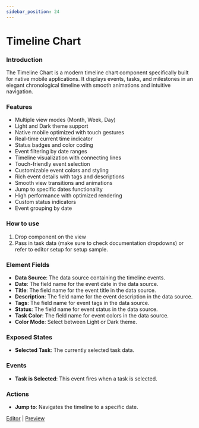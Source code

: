 ```yaml
---
sidebar_position: 24
---
```


# Timeline Chart

### Introduction

The Timeline Chart is a modern timeline chart component specifically built for native mobile applications. It displays events, tasks, and milestones in an elegant chronological timeline with smooth animations and intuitive navigation.

### Features

- Multiple view modes (Month, Week, Day)
- Light and Dark theme support
- Native mobile optimized with touch gestures
- Real-time current time indicator
- Status badges and color coding
- Event filtering by date ranges
- Timeline visualization with connecting lines
- Touch-friendly event selection
- Customizable event colors and styling
- Rich event details with tags and descriptions
- Smooth view transitions and animations
- Jump to specific dates functionality
- High performance with optimized rendering
- Custom status indicators
- Event grouping by date

### How to use

1. Drop component on the view
2. Pass in task data (make sure to check documentation dropdowns) or refer to editor setup for setup sample.

### Element Fields

- **Data Source**: The data source containing the timeline events.
- **Date**: The field name for the event date in the data source.
- **Title**: The field name for the event title in the data source.
- **Description**: The field name for the event description in the data source.
- **Tags**: The field name for event tags in the data source.
- **Status**: The field name for event status in the data source.
- **Task Color**: The field name for event colors in the data source.
- **Color Mode**: Select between Light or Dark theme.

### Exposed States

- **Selected Task**: The currently selected task data.

### Events

- **Task is Selected**: This event fires when a task is selected.

### Actions

- **Jump to**: Navigates the timeline to a specific date.

[Editor](https://bubble.io/page?id=mobile-plugins&test_plugin=1751853693243x931967637496791000_current&tab=Design&name=timeline&type=page&type_id=timeline&elements=bTJtR) | [Preview](https://mobile-plugins.bubbleapps.io/version-test/api/1.1/mobile/preview?debug_mode=true&preview_view=timeline)